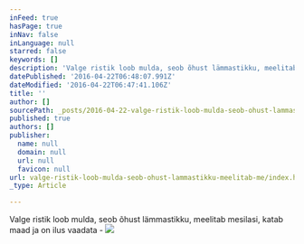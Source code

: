 ```yaml
---
inFeed: true
hasPage: true
inNav: false
inLanguage: null
starred: false
keywords: []
description: 'Valge ristik loob mulda, seob õhust lämmastikku, meelitab mesilasi, katab maad ja on ilus vaadata - '
datePublished: '2016-04-22T06:48:07.991Z'
dateModified: '2016-04-22T06:47:41.106Z'
title: ''
author: []
sourcePath: _posts/2016-04-22-valge-ristik-loob-mulda-seob-ohust-lammastikku-meelitab-me.md
published: true
authors: []
publisher:
  name: null
  domain: null
  url: null
  favicon: null
url: valge-ristik-loob-mulda-seob-ohust-lammastikku-meelitab-me/index.html
_type: Article

---
```

Valge ristik loob mulda, seob õhust lämmastikku, meelitab mesilasi, katab maad ja on ilus vaadata - ![](https://the-grid-user-content.s3-us-west-2.amazonaws.com/a975e3e0-8c6e-4a44-bd7f-bde57586eef8.jpg)